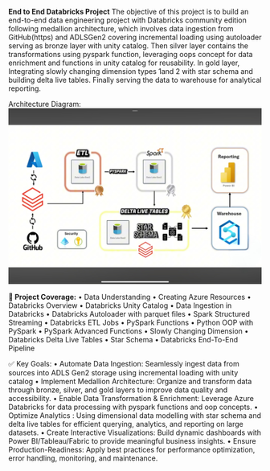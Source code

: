 **End to End Databricks Project**
The objective of this project is to build an end-to-end data engineering project with Databricks community edition following medallion architecture, which involves data ingestion from GitHub(https) and ADLSGen2 covering incremental loading using autoloader serving as bronze layer with unity catalog. Then silver layer contains the transformations using pyspark function, leveraging oops concept for data enrichment and functions in unity catalog for reusability. In gold layer, Integrating slowly changing dimension types 1and 2 with star schema and building delta live tables. Finally serving the data to warehouse for analytical reporting.

Architecture Diagram:
![ Diagram]( https://github.com/NisanthTumu/Databricks_EndToEnd_Project/blob/main/Architecture%20Diagram.jpg)

**🎯 Project Coverage:**
•	Data Understanding
•	Creating Azure Resources
•	Databricks Overview
•	Databricks Unity Catalog
•	Data Ingestion in Databricks
•	Databricks Autoloader with parquet files
•	Spark Structured Streaming
•	Databricks ETL Jobs
•	PySpark Functions
•	Python OOP with PySpark
•	PySpark Advanced Functions
•	Slowly Changing Dimension 
•	Databricks Delta Live Tables
•	Star Schema 
•	Databricks End-To-End Pipeline


✅ Key Goals: • Automate Data Ingestion: Seamlessly ingest data from sources into ADLS Gen2 storage using incremental loading with unity catalog
• Implement Medallion Architecture: Organize and transform data through bronze, silver, and gold layers to improve data quality and accessibility.
 • Enable Data Transformation & Enrichment: Leverage Azure Databricks for data processing with pyspark functions and oop concepts.
 • Optimize Analytics : Using dimensional data modelling with star schema and delta live tables for efficient querying, analytics, and reporting on large datasets. 
• Create Interactive Visualizations: Build dynamic dashboards with Power BI/Tableau/Fabric to provide meaningful business insights. 
• Ensure Production-Readiness: Apply best practices for performance optimization, error handling, monitoring, and maintenance.
